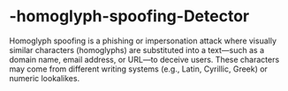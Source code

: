 # -homoglyph-spoofing-Detector
Homoglyph spoofing is a phishing or impersonation attack where visually similar characters (homoglyphs) are substituted into a text—such as a domain name, email address, or URL—to deceive users. These characters may come from different writing systems (e.g., Latin, Cyrillic, Greek) or numeric lookalikes.
